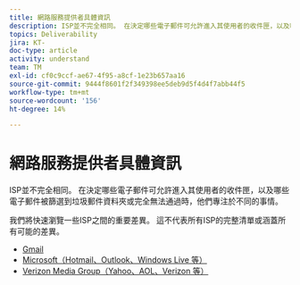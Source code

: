 ```yaml
---
title: 網路服務提供者具體資訊
description: ISP並不完全相同。 在決定哪些電子郵件可允許進入其使用者的收件匣，以及哪些電子郵件被篩選到垃圾郵件資料夾或完全無法通過時，他們專注於不同的事情。 我們將快速瀏覽一些ISP之間的重要差異。 這不代表所有ISP的完整清單或涵蓋所有可能的差異。
topics: Deliverability
jira: KT-
doc-type: article
activity: understand
team: TM
exl-id: cf0c9ccf-ae67-4f95-a8cf-1e23b657aa16
source-git-commit: 9444f8601f2f349398ee5deb9d5f4d4f7abb44f5
workflow-type: tm+mt
source-wordcount: '156'
ht-degree: 14%

---
```


# 網路服務提供者具體資訊

ISP並不完全相同。 在決定哪些電子郵件可允許進入其使用者的收件匣，以及哪些電子郵件被篩選到垃圾郵件資料夾或完全無法通過時，他們專注於不同的事情。

我們將快速瀏覽一些ISP之間的重要差異。 這不代表所有ISP的完整清單或涵蓋所有可能的差異。

* [Gmail](./gmail.md)
* [Microsoft（Hotmail、Outlook、Windows Live 等）](./microsoft.md)
* [Verizon Media Group（Yahoo、AOL、Verizon 等）](./verizon-media-group.md)
